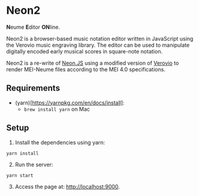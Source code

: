 Neon2
=====

**N**eume **E**ditor **ON**line.


Neon2 is a browser-based music notation editor written in JavaScript using the Verovio music engraving library. The editor can be used to manipulate digitally encoded early musical scores in square-note notation.


Neon2 is a re-write of [Neon.JS](https://github.com/DDMAL/Neon.js) using a modified version of [Verovio](https://github.com/ATranimal/verovio/tree/verovio-neon) to render MEI-Neume files according to the MEI 4.0 specifications. 


Requirements
------------
 * (yarn)[https://yarnpkg.com/en/docs/install]: 
    * `brew install yarn` on Mac

Setup
-----

1. Install the dependencies using yarn:
```
yarn install
```

2. Run the server:
```
yarn start
```

3. Access the page at: <http://localhost:9000>.
